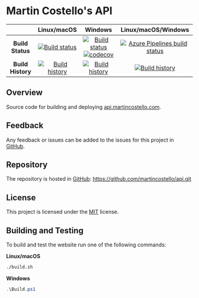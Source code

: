 # Martin Costello's API

| | Linux/macOS | Windows | Linux/macOS/Windows |
|:-:|:-:|:-:|:-:|
| **Build Status** | [![Build status](https://img.shields.io/travis/martincostello/api/master.svg)](https://travis-ci.org/martincostello/api) | [![Build status](https://img.shields.io/appveyor/ci/martincostello/api/master.svg)](https://ci.appveyor.com/project/martincostello/api) [![codecov](https://codecov.io/gh/martincostello/api/branch/master/graph/badge.svg)](https://codecov.io/gh/martincostello/api) | [![Azure Pipelines build status](https://dev.azure.com/martincostello/api/_apis/build/status/CI)](https://dev.azure.com/martincostello/api/_build/latest?definitionId=65) |
| **Build History** | [![Build history](https://buildstats.info/travisci/chart/martincostello/api?branch=master&includeBuildsFromPullRequest=false)](https://travis-ci.org/martincostello/api) |  [![Build history](https://buildstats.info/appveyor/chart/martincostello/api?branch=master&includeBuildsFromPullRequest=false)](https://ci.appveyor.com/project/martincostello/api) | [![Build history](https://buildstats.info/azurepipelines/chart/martincostello/api/65?branch=master&includeBuildsFromPullRequest=false)](https://dev.azure.com/martincostello/api/_build?definitionId=65) |

## Overview

Source code for building and deploying [api.martincostello.com](https://api.martincostello.com/).

## Feedback

Any feedback or issues can be added to the issues for this project in [GitHub](https://github.com/martincostello/api/issues).

## Repository

The repository is hosted in [GitHub](https://github.com/martincostello/api): https://github.com/martincostello/api.git

## License

This project is licensed under the [MIT](https://github.com/martincostello/api/blob/master/LICENSE) license.

## Building and Testing

To build and test the website run one of the following commands:

**Linux/macOS**

```sh
./build.sh
```

**Windows**

```powershell
.\Build.ps1
```
